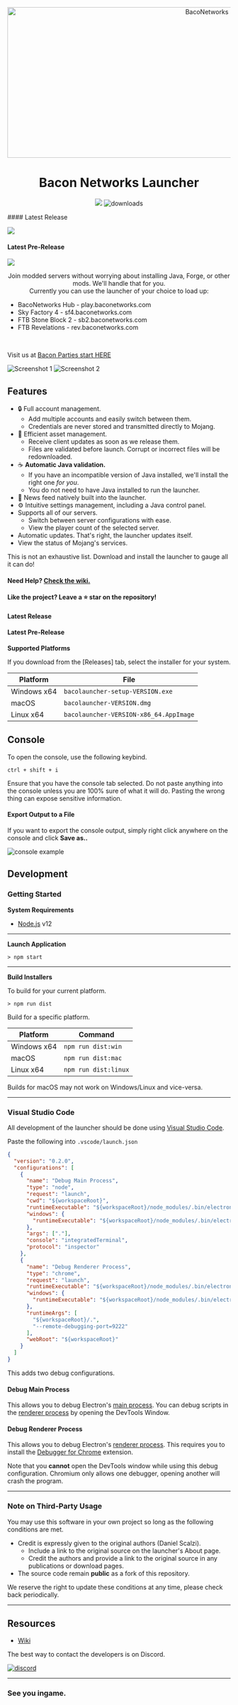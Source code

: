 <p align="center"><img src="./app/assets/images/ThDmbJD.png" width="885px" height="339px" alt="BacoNetworks"></p>

<h1 align="center">Bacon Networks Launcher</h1>

[<p align="center"><img src="https://travis-ci.org/BacoNetworks/BacoLauncher.svg?branch=master">](https://travis-ci.org/BacoNetworks/BacoLauncher) <img src="https://img.shields.io/github/downloads/BacoNetworks/BacoLauncher/total.svg?style=for-the-badge" alt="downloads"></p>

<p>#### Latest Release

[![](https://img.shields.io/github/release/BacoNetworks/BacoLauncher.svg?style=flat-square)](https://github.com/BacoNetworks/BacoLauncher/releases/latest)

#### Latest Pre-Release
[![](https://img.shields.io/github/release/BacoNetworks/BacoLauncher/all.svg?style=flat-square)](https://github.com/BacoNetworks/BacoLauncher/releases)</p>

<p align="center">Join modded servers without worrying about installing Java, Forge, or other mods. We'll handle that for you.<br>
Currently you can use the launcher of your choice to load up:<br>
<ul>
 <li>BacoNetworks Hub - play.baconetworks.com</li>
 <li>Sky Factory 4 - sf4.baconetworks.com</li>
 <li>FTB Stone Block 2 - sb2.baconetworks.com</li>
 <li>FTB Revelations - rev.baconetworks.com</li>
</ul><br>

Visit us at <a href="https://www.baconetworks.com/">Bacon Parties start HERE</a></p>

![Screenshot 1](https://i.imgur.com/#)
![Screenshot 2](https://i.imgur.com/#)

## Features

* 🔒 Full account management.
  * Add multiple accounts and easily switch between them.
  * Credentials are never stored and transmitted directly to Mojang.
* 📂 Efficient asset management.
  * Receive client updates as soon as we release them.
  * Files are validated before launch. Corrupt or incorrect files will be redownloaded.
* ☕ **Automatic Java validation.**
  * If you have an incompatible version of Java installed, we'll install the right one *for you*.
  * You do not need to have Java installed to run the launcher.
* 📰 News feed natively built into the launcher.
* ⚙️ Intuitive settings management, including a Java control panel.
* Supports all of our servers.
  * Switch between server configurations with ease.
  * View the player count of the selected server.
* Automatic updates. That's right, the launcher updates itself.
*  View the status of Mojang's services.

This is not an exhaustive list. Download and install the launcher to gauge all it can do!

#### Need Help? [Check the wiki.][wiki]

#### Like the project? Leave a ⭐ star on the repository!


#### Latest Release



#### Latest Pre-Release


**Supported Platforms**

If you download from the [Releases] tab, select the installer for your system.

| Platform | File |
| -------- | ---- |
| Windows x64 | `bacolauncher-setup-VERSION.exe` |
| macOS | `bacolauncher-VERSION.dmg` |
| Linux x64 | `bacolauncher-VERSION-x86_64.AppImage` |

## Console

To open the console, use the following keybind.

```console
ctrl + shift + i
```

Ensure that you have the console tab selected. Do not paste anything into the console unless you are 100% sure of what it will do. Pasting the wrong thing can expose sensitive information.

#### Export Output to a File

If you want to export the console output, simply right click anywhere on the console and click **Save as..**

![console example](https://i.imgur.com/T5e73jP.png)


## Development

### Getting Started

**System Requirements**

* [Node.js][nodejs] v12

---


**Launch Application**

```console
> npm start
```

---

**Build Installers**

To build for your current platform.

```console
> npm run dist
```

Build for a specific platform.

| Platform    | Command              |
| ----------- | -------------------- |
| Windows x64 | `npm run dist:win`   |
| macOS       | `npm run dist:mac`   |
| Linux x64   | `npm run dist:linux` |

Builds for macOS may not work on Windows/Linux and vice-versa.

---

### Visual Studio Code

All development of the launcher should be done using [Visual Studio Code][vscode].

Paste the following into `.vscode/launch.json`

```JSON
{
  "version": "0.2.0",
  "configurations": [
    {
      "name": "Debug Main Process",
      "type": "node",
      "request": "launch",
      "cwd": "${workspaceRoot}",
      "runtimeExecutable": "${workspaceRoot}/node_modules/.bin/electron",
      "windows": {
        "runtimeExecutable": "${workspaceRoot}/node_modules/.bin/electron.cmd"
      },
      "args": ["."],
      "console": "integratedTerminal",
      "protocol": "inspector"
    },
    {
      "name": "Debug Renderer Process",
      "type": "chrome",
      "request": "launch",
      "runtimeExecutable": "${workspaceRoot}/node_modules/.bin/electron",
      "windows": {
        "runtimeExecutable": "${workspaceRoot}/node_modules/.bin/electron.cmd"
      },
      "runtimeArgs": [
        "${workspaceRoot}/.",
        "--remote-debugging-port=9222"
      ],
      "webRoot": "${workspaceRoot}"
    }
  ]
}
```

This adds two debug configurations.

#### Debug Main Process

This allows you to debug Electron's [main process][mainprocess]. You can debug scripts in the [renderer process][rendererprocess] by opening the DevTools Window.

#### Debug Renderer Process

This allows you to debug Electron's [renderer process][rendererprocess]. This requires you to install the [Debugger for Chrome][chromedebugger] extension.

Note that you **cannot** open the DevTools window while using this debug configuration. Chromium only allows one debugger, opening another will crash the program.

---

### Note on Third-Party Usage

You may use this software in your own project so long as the following conditions are met.

* Credit is expressly given to the original authors (Daniel Scalzi).
  * Include a link to the original source on the launcher's About page.
  * Credit the authors and provide a link to the original source in any publications or download pages.
* The source code remain **public** as a fork of this repository.

We reserve the right to update these conditions at any time, please check back periodically.

---

## Resources

* [Wiki][wiki]

The best way to contact the developers is on Discord.

[![discord] ][discord]

---

### See you ingame.


[nodejs]: https://nodejs.org/en/ 'Node.js'
[vscode]: https://code.visualstudio.com/ 'Visual Studio Code'
[mainprocess]: https://electronjs.org/docs/tutorial/application-architecture#main-and-renderer-processes 'Main Process'
[rendererprocess]: https://electronjs.org/docs/tutorial/application-architecture#main-and-renderer-processes 'Renderer Process'
[chromedebugger]: https://marketplace.visualstudio.com/items?itemName=msjsdiag.debugger-for-chrome 'Debugger for Chrome'
[discord]: https://discord.gg/zNWUXdt 'Discord'
[wiki]: https://github.com/BacoNetworks/BacoLauncher/wiki 'wiki'
